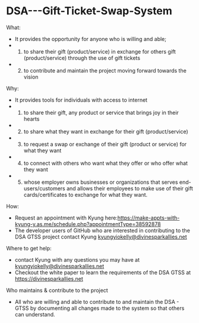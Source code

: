 # DSA---Gift-Ticket-Swap-System
What:
- It provides the opportunity for anyone who is willing and able;
- 1) to share their gift (product/service) in exchange for others gift (product/service) through the use of gift tickets
- 2) to contribute and maintain the project moving forward towards the vision

Why:
- It provides tools for individuals with access to internet
- 1) to share their gift, any product or service that brings joy in their hearts 
- 2) to share what they want in exchange for their gift (product/service)
- 3) to request a swap or exchange of their gift (product or service) for what they want 
- 4) to connect with others who want what they offer or who offer what they want
- 5) whose employer owns businesses or organizations that serves end-users/customers and allows their employees to make use of their gift cards/certificates to exchange for what they want.

How:
- Request an appointment with Kyung here:https://make-appts-with-kyung-y.as.me/schedule.php?appointmentType=38592878
- The developer users of GitHub who are interested in contributing to the DSA GTSS project contact Kyung kyungyiokelly@divinesparkallies.net

Where to get help:
- contact Kyung with any questions you may have at kyungyiokelly@divinesparkallies.net
- Checkout the white paper to learn the requirements of the DSA GTSS at https://divinesparkallies.net

Who maintains & contribute to the project

- All who are willing and able to contribute to and maintain the DSA - GTSS by documenting all changes made to the system so that others can understand.
